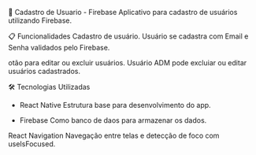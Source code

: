 📱 Cadastro de Usuario - Firebase
Aplicativo para cadastro de usuários utilizando Firebase.

📋 Funcionalidades
Cadastro de usuário.
Usuário se cadastra com Email e Senha validados pelo Firebase.

otão para editar ou excluir usuários.
Usuário ADM pode excluiar ou editar usuários cadastrados.


🛠️ Tecnologias Utilizadas
- React Native
Estrutura base para desenvolvimento do app.

- Firebase
Como banco de daos para armazenar os dados.

React Navigation
Navegação entre telas e detecção de foco com useIsFocused.
